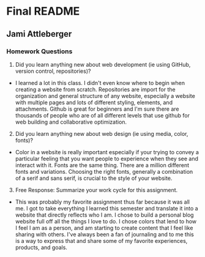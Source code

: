 # Final README
## Jami Attleberger
### Homework Questions

1. Did you learn anything new about web development (ie using GitHub, version control, repositories)?
- I learned a lot in this class. I didn't even know where to begin when creating a website from scratch. Repositories are import for the organization and general structure of any website, especially a website with multiple pages and lots of different styling, elements, and attachments. Github is great for beginners and I'm sure there are thousands of people who are of all different levels that use github for web building and collaborative optimization.
2. Did you learn anything new about web design (ie using media, color, fonts)?
- Color in a website is really important especially if your trying to convey a particular feeling that you want people to experience when they see and interact with it. Fonts are the same thing. There are a million different fonts and variations. Choosing the right fonts, generally a combination of a serif and sans serif, is crucial to the style of your website.
3. Free Response: Summarize your work cycle for this assignment.
- This was probably my favorite assignment thus far because it was all me. I got to take everything I learned this semester and translate it into a website that directly reflects who I am.  I chose to build a personal blog website full off all the things I love to do. I chose colors that lend to how I feel I am as a person, and am starting to create content that I feel like sharing with others. I've always been a fan of journaling and to me this is a way to express that and share some of my favorite experiences, products, and goals.
